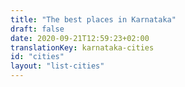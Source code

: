 ```yaml
---
title: "The best places in Karnataka"
draft: false
date: 2020-09-21T12:59:23+02:00
translationKey: karnataka-cities
id: "cities"
layout: "list-cities"
---
```

